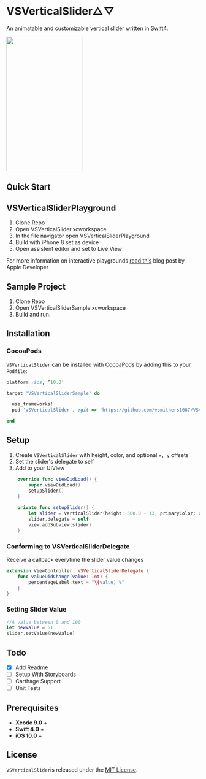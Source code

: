 # VSVerticalSlider△▽
An animatable and customizable vertical slider written in Swift4.

<img src="https://github.com/vsmithers1087/VSVerticalSlider/blob/master/ReadmeImages/demo.gif" height="350" width="200">

## Quick Start

## VSVerticalSliderPlayground
1. Clone Repo
2. Open VSVerticalSlider.xcworkspace
3. In the file navigator open VSVerticalSliderPlayground
4. Build with iPhone 8 set as device
5. Open assistent editor and set to Live View

For more information on interactive playgrounds [read this]() blog post by Apple Developer

## Sample Project
1. Clone Repo
2. Open VSVerticalSliderSample.xcworkspace 
3. Build and run.

## Installation
### CocoaPods
`VSVerticalSlider` can be installed with [CocoaPods]() by adding this to your `Podfile`:
```Ruby
platform :ios, ’10.0’

target 'VSVerticalSliderSample' do

  use_frameworks!
  pod 'VSVerticalSlider', :git => 'https://github.com/vsmithers1087/VSVerticalSlider.git'

end
```

## Setup
1. Create `VSVerticalSlider` with height, color, and optional `x, y` offsets
2. Set the slider's delegate to self
3. Add to your UIView
```swift
    override func viewDidLoad() {
        super.viewDidLoad()
        setupSlider()
    }
    
    private func setupSlider() {
        let slider = VerticalSlider(height: 500.0 - 13, primaryColor: UIColor.red, offsetX: 20, offsetY: 40.0)
        slider.delegate = self
        view.addSubview(slider)
    }
```
### Conforming to VSVerticalSliderDelegate
Receive a callback everytime the slider value changes
```swift
extension ViewController: VSVerticalSliderDelegate {
    func valueDidChange(value: Int) {
        percentageLabel.text = "\(value) %"
    }
}
```

### Setting Slider Value
```swift
//A value between 0 and 100
let newValue = 51
slider.setValue(newValue)
```

## Todo
- [x] Add Readme
- [ ] Setup With Storyboards
- [ ] Carthage Support
- [ ] Unit Tests

## Prerequisites
- **Xcode 9.0** +
- **Swift 4.0** +
- **iOS 10.0** +

## License
`VSVerticalSlider`is released under the [MIT License](LICENSE).
